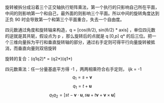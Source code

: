 
旋转被拆分成沿着三个正交轴执行矩阵乘法，第一个执行的只影响自己所在平面，中间的则影响第一个和自己，最外面的则影响三个平面。所以中间的旋转角度达到正负 90 时会导致第一个和第三个平面重合，失去一个自由度。


四元数通过角度和旋转轴来构造，q = [cos(θ/2), sin(θ/2) * axis] ，单位四元数的逆就是其共轭，假设点为 p ，那么旋转后的点就是 q [0,p] q* 的后三位。把一个三维向量拆为平行和垂直旋转轴的部分，通过右手定则可得平行向量旋转被抵消，而垂直向量则双倍旋转

旋转的复合：(q1q2)* = (q2*)(q1*)

四元数乘法：任一分量基底平方得 -1 ，两两相乘符合右手定则， ijk = -1
$$
q_1= s + \mathbf{v} $$
$$
q_1= t + \mathbf{u}
$$
$$
q_1 q_2 = [st - \mathbf{v} \cdot \mathbf{u}, \, s\mathbf{u} + t\mathbf{v} + \mathbf{v} \times \mathbf{u}]$$